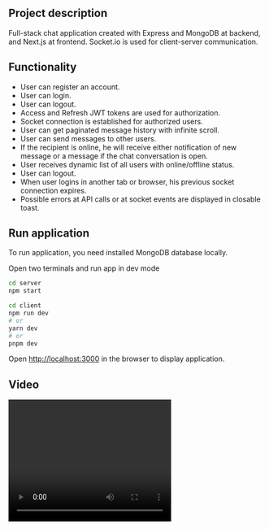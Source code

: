 ## Project description

Full-stack chat application created with Express and MongoDB at backend, and Next.js at frontend.
Socket.io is used for client-server communication.

## Functionality
- User can register an account.
- User can login.
- User can logout.
- Access and Refresh JWT tokens are used for authorization.
- Socket connection is established for authorized users.
- User can get paginated message history with infinite scroll.
- User can send messages to other users.
- If the recipient is online, he will receive either notification of new message or a message if the chat conversation is open.
- User receives dynamic list of all users with online/offline status.
- User can logout.
- When user logins in another tab or browser, his previous socket connection expires.
- Possible errors at API calls or at socket events are displayed in closable toast.

## Run application

To run application, you need installed MongoDB database locally.

Open two terminals and run app in dev mode

```bash
cd server
npm start
```

```bash
cd client
npm run dev
# or
yarn dev
# or
pnpm dev
```

Open [http://localhost:3000](http://localhost:3000) in the browser to display application.

## Video
<video src="https://user-images.githubusercontent.com/socket-chat/video.mp4" width="320" height="240" controls></video>
